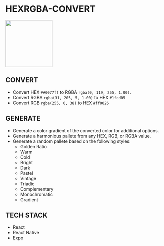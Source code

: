 # HEXRGBA-CONVERT
<img src="https://user-images.githubusercontent.com/96096362/220907427-d66f3ff7-8e7b-4d2b-b9f8-99a015c8e721.png" width="150" height="150">

## CONVERT
* Convert HEX `##0077ff` to RGBA `rgba(0, 119, 255, 1.00)`.
* Convert RGBA `rgba(31, 205, 5, 1.00)` to HEX `#1fcd05`
* Convert RGB `rgba(255, 0, 38)` to HEX `#ff0026`

## GENERATE
* Generate a color gradient of the converted color for additional options.
* Generate a harmonious pallete from any HEX, RGB, or RGBA value.
* Generate a random pallete based on the following styles:
  - Golden Ratio
  - Warm
  - Cold
  - Bright
  - Dark
  - Pastel
  - Vintage
  - Triadic
  - Complementary
  - Monochromatic
  - Gradient
  
 ## TECH STACK
 * React
 * React Native
 * Expo




